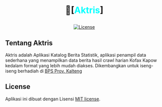 # <p align="center">📰[<span style="color:aqua"><strong>Aktris</strong></span>]</p>

<p align="center">
<a href="https://packagist.org/packages/laravel/framework"><img src="https://poser.pugx.org/laravel/framework/license.svg" alt="License"></a>
</p>

## Tentang Aktris

Aktris adalah Aplikasi Katalog Berita Statistik, aplikasi penampil data sederhana yang menampilkan data berita hasil crawl harian Kofax Kapow kedalam format yang lebih mudah diakses. Dikembangkan untuk iseng-iseng berhadiah di [BPS Prov. Kalteng](http://kalteng.bps.go.id/)

## License

Aplikasi ini dibuat dengan Lisensi [MIT license](https://opensource.org/licenses/MIT).

